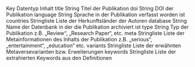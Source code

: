Key	Datentyp	Inhalt
title	String	Titel der Publikation
doi	String	DOI der Publikation
language	String	Sprache in der Publikation verfasst worden ist
countries	Stringliste	Liste der Herkunftsländer der Autoren
database	String	Name der Datenbank in der die Publikation archiviert ist
type	String	Typ der Publikation z.B. „Review“, „Research Paper“, etc.
meta	Stringliste	Liste der Metainformationen des Inhalts der Publikation z.B. „serious“, „entertainment“, „education“ etc.
variants	Stringliste	Liste der erwähnten Metaversevarianten bzw. Erweiterungen
keywords	Stringliste	Liste der extrahierten Keywords aus den Definitionen
